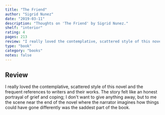 ```yaml
---
title: "The Friend"
author: "Sigrid Nunez"
date: "2019-03-11"
description: "Thoughts on 'The Friend' by Sigrid Nunez."
shelf: "interior"
rating: 4
pages: 213
review: "I really loved the contemplative, scattered style of this novel and the frequent references to writers and their works. The story felt like an honest portrayal of grief and coping; I don't want to give anything away, but to me the scene near the end of the novel where the narrator imagines how things could have gone differently was the saddest part of the book."
type: "book"
category: "books"
notes: false
---
```


## Review

I really loved the contemplative, scattered style of this novel and the frequent references to writers and their works. The story felt like an honest portrayal of grief and coping; I don't want to give anything away, but to me the scene near the end of the novel where the narrator imagines how things could have gone differently was the saddest part of the book.
